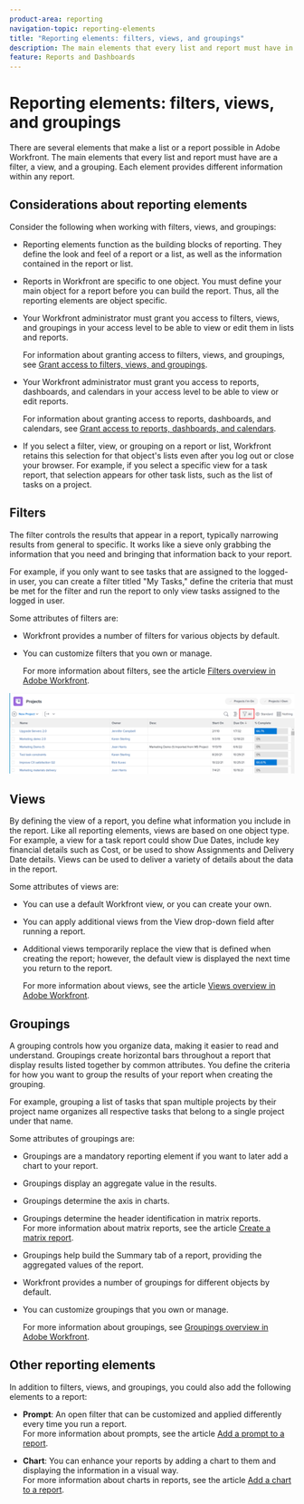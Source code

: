 ```yaml
---
product-area: reporting
navigation-topic: reporting-elements
title: "Reporting elements: filters, views, and groupings"
description: The main elements that every list and report must have in Workfront are a filter, a view, and a grouping. Each element provides different information within any report.
feature: Reports and Dashboards
---
```


# Reporting elements: filters, views, and groupings

<!--
<div style="color: #ff1493;" data-mc-conditions="QuicksilverOrClassic.Draft mode">
<p>AL: Add information here about all the different kinds of FVGs: in reports, in lists, beta, etc // OR: this article should be a high-level overview of reporting elements. Then, each type of element should have:</p>
<p>- overview for Filters</p>
<p>- create a filter</p>
<p>- share a filter</p>
<p>ALL in Reporting elements but the Shared ones should be linked to Basics> Sharing; some of the articles in the Basics> Navigation> Use lists might beed to link here as well</p>
</div>
-->

There are several elements that make a list or a report possible in Adobe Workfront. The main elements that every list and report must have are a filter, a view, and a grouping. Each element provides different information within any report.

## Considerations about reporting elements

Consider the following when working with filters, views, and groupings:

* Reporting elements function as the building blocks of reporting. They define the look and feel of a report or a list, as well as the information contained in the report or list.
* Reports in Workfront are specific to one object. You must define your main object for a report before you can build the report. Thus, all the reporting elements are object specific.
* Your Workfront administrator must grant you access to filters, views, and groupings in your access level to be able to view or edit them in lists and reports.

  For information about granting access to filters, views, and groupings, see [Grant access to filters, views, and groupings](../../../administration-and-setup/add-users/configure-and-grant-access/grant-access-fvg.md).

* Your Workfront administrator must grant you access to reports, dashboards, and calendars in your access level to be able to view or edit reports.

  For information about granting access to reports, dashboards, and calendars, see [Grant access to reports, dashboards, and calendars](../../../administration-and-setup/add-users/configure-and-grant-access/grant-access-reports-dashboards-calendars.md).

* If you select a filter, view, or grouping on a report or list, Workfront retains this selection for that object's lists even after you log out or close your browser. For example, if you select a specific view for a task report, that selection appears for other task lists, such as the list of tasks on a project.

## Filters

The filter controls the results that appear in a report, typically narrowing results from general to specific. It works like a sieve only grabbing the information that you need and bringing that information back to your report.

For example, if you only want to see tasks that are assigned to the logged-in user, you can create a filter titled "My Tasks," define the criteria that must be met for the filter and run the report to only view tasks assigned to the logged in user.

Some attributes of filters are:

* Workfront provides a number of filters for various objects by default.
* You can customize filters that you own or manage.
  
  For more information about filters, see the article [Filters overview in Adobe Workfront](../../../reports-and-dashboards/reports/reporting-elements/filters-overview.md).

![Filter icon](assets/projects-list-with-filter-drop-down-highlighted-nwe.png)

## Views

By defining the view of a report, you define what information you include in the report. Like all reporting elements, views are based on one object type.  
For example, a view for a task report could show Due Dates, include key financial details such as Cost, or be used to show Assignments and Delivery Date details. Views can be used to deliver a variety of details about the data in the report.

Some attributes of views are:

* You can use a default Workfront view, or you can create your own. 
* You can apply additional views from the View drop-down field after running a report.
* Additional views temporarily replace the view that is defined when creating the report; however, the default view is displayed the next time you return to the report.

  For more information about views, see the article [Views overview in Adobe Workfront](../../../reports-and-dashboards/reports/reporting-elements/views-overview.md).

## Groupings

A grouping controls how you organize data, making it easier to read and understand. Groupings create horizontal bars throughout a report that display results listed together by common attributes. You define the criteria for how you want to group the results of your report when creating the grouping.

For example, grouping a list of tasks that span multiple projects by their project name organizes all respective tasks that belong to a single project under that name.

Some attributes of groupings are:

* Groupings are a mandatory reporting element if you want to later add a chart to your report.
* Groupings display an aggregate value in the results.​  
* Groupings determine the axis in charts.
* Groupings determine the header identification in matrix reports.  
  For more information about matrix reports, see the article [Create a matrix report](../../../reports-and-dashboards/reports/creating-and-managing-reports/create-matrix-report.md).

* Groupings help build the Summary tab of a report, providing the aggregated values of the report.
* Workfront provides a number of groupings for different objects by default.
* You can customize groupings that you own or manage.

  For more information about groupings, see [Groupings overview in Adobe Workfront](../../../reports-and-dashboards/reports/reporting-elements/groupings-overview.md).

## Other reporting elements

In addition to filters, views, and groupings, you could also add the following elements to a report:

* **Prompt**: An open filter that can be customized and applied differently every time you run a report.  
  For more information about prompts, see the article [Add a prompt to a report](../../../reports-and-dashboards/reports/creating-and-managing-reports/add-prompt-report.md).

* **Chart**: You can enhance your reports by adding a chart to them and displaying the information in a visual way.  
  For more information about charts in reports, see the article [Add a chart to a report](../../../reports-and-dashboards/reports/creating-and-managing-reports/add-chart-report.md).


